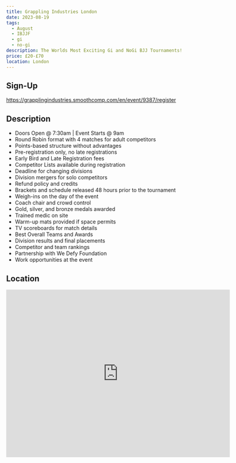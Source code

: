 ```yaml
---
title: Grappling Industries London
date: 2023-08-19
tags:
  - August
  - IBJJF
  - gi
  - no-gi
description: The Worlds Most Exciting Gi and NoGi BJJ Tournaments!
price: £20-£70
location: London
---
```

## Sign-Up
https://grapplingindustries.smoothcomp.com/en/event/9387/register

## Description
<ul>
  <li>Doors Open @ 7:30am | Event Starts @ 9am</li>
  <li>Round Robin format with 4 matches for adult competitors</li>
  <li>Points-based structure without advantages</li>
  <li>Pre-registration only, no late registrations</li>
  <li>Early Bird and Late Registration fees</li>
  <li>Competitor Lists available during registration</li>
  <li>Deadline for changing divisions</li>
  <li>Division mergers for solo competitors</li>
  <li>Refund policy and credits</li>
  <li>Brackets and schedule released 48 hours prior to the tournament</li>
  <li>Weigh-ins on the day of the event</li>
  <li>Coach chair and crowd control</li>
  <li>Gold, silver, and bronze medals awarded</li>
  <li>Trained medic on site</li>
  <li>Warm-up mats provided if space permits</li>
  <li>TV scoreboards for match details</li>
  <li>Best Overall Teams and Awards</li>
  <li>Division results and final placements</li>
  <li>Competitor and team rankings</li>
  <li>Partnership with We Defy Foundation</li>
  <li>Work opportunities at the event</li>
</ul>

## Location
<iframe src="https://www.google.com/maps/embed?pb=!1m17!1m12!1m3!1d2483.3048264707754!2d0.0628760157699687!3d51.50762337963516!2m3!1f0!2f0!3f0!3m2!1i1024!2i768!4f13.1!3m2!1m1!2zNTHCsDMwJzI3LjQiTiAwwrAwMyc1NC4yIkU!5e0!3m2!1sen!2suk!4v1689540076716!5m2!1sen!2suk" width="600" height="450" style="border:0;" allowfullscreen="" loading="lazy" referrerpolicy="no-referrer-when-downgrade"></iframe>
